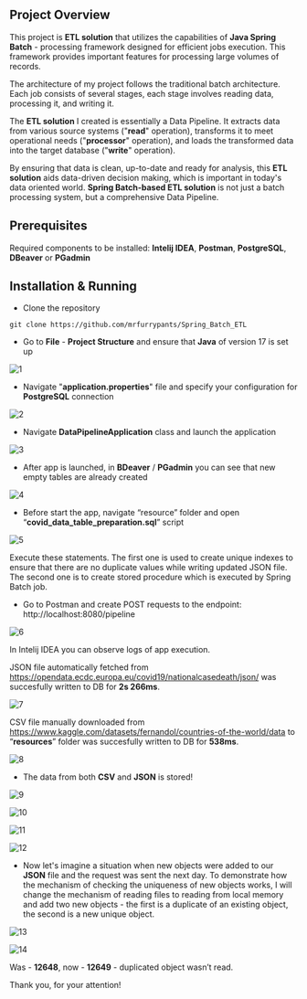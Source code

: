 ## Project Overview

This project is __ETL solution__ that utilizes the capabilities of __Java Spring Batch__ - processing framework designed for efficient jobs execution. This framework provides important features for processing large volumes of records.

The architecture of my project follows the traditional batch architecture. Each job consists of several stages, each stage involves reading data, processing it, and writing it.

The __ETL solution__ I created is essentially a Data Pipeline. It extracts data from various source systems ("__read__" operation), transforms it to meet operational needs ("__processor__" operation), and loads the transformed data into the target database ("__write__" operation).

By ensuring that data is clean, up-to-date and ready for analysis, this __ETL solution__ aids data-driven decision making, which is important in today's data oriented world. __Spring Batch-based ETL solution__ is not just a batch processing system, but a comprehensive Data Pipeline.

## Prerequisites

Required components to be installed: __Intelij IDEA__, __Postman__, __PostgreSQL__, __DBeaver__ or __PGadmin__

## Installation & Running

- Clone the repository
```
git clone https://github.com/mrfurrypants/Spring_Batch_ETL
```

- Go to __File__ - __Project Structure__ and ensure that __Java__ of version 17 is set up

![1](./images_in_readme/1.png "1")

- Navigate "__application.properties__" file and specify your configuration for __PostgreSQL__ connection

![2](./images_in_readme/2.png "2")

- Navigate __DataPipelineApplication__ class and launch the application

![3](./images_in_readme/3.png "3")

- After app is launched, in __BDeaver__ / __PGadmin__ you can see that new empty tables are already created

![4](./images_in_readme/4.png "4")

- Before start the app, navigate “resource” folder and open “__covid_data_table_preparation.sql__” script

![5](./images_in_readme/5.png "5")

Execute these statements. The first one is used to create unique indexes to ensure that there are no duplicate values while writing updated JSON file. The second one is to create stored procedure which is executed by Spring Batch job.

- Go to Postman and create POST requests to the endpoint: http://localhost:8080/pipeline

![6](./images_in_readme/6.png "6")

In Intelij IDEA you can observe logs of app execution.

JSON file automatically fetched from https://opendata.ecdc.europa.eu/covid19/nationalcasedeath/json/ was succesfully written to DB for __2s 266ms__.

![7](./images_in_readme/7.png "7")

CSV file manually downloaded from https://www.kaggle.com/datasets/fernandol/countries-of-the-world/data to “__resources__” folder was succesfully written to DB for __538ms__.

![8](./images_in_readme/8.png "8")

- The data from both __CSV__ and __JSON__ is stored!

![9](./images_in_readme/9.png "9")

![10](./images_in_readme/10.png "10")

![11](./images_in_readme/11.png "11")

![12](./images_in_readme/12.png "12")

- Now let's imagine a situation when new objects were added to our __JSON__ file and the request was sent the next day. To demonstrate how the mechanism of checking the uniqueness of new objects works, I will change the mechanism of reading files to reading from local memory and add two new objects - the first is a duplicate of an existing object, the second is a new unique object.

![13](./images_in_readme/13.png "13")

![14](./images_in_readme/14.png "14")

Was - __12648__, now - __12649__ - duplicated object wasn’t read.

Thank you, for your attention!
